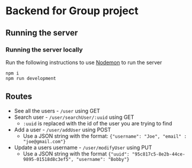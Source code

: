 # Backend for Group project

## Running the server

### Running the server locally

Run the following instructions to use [Nodemon](https://www.npmjs.com/package/nodemon) to run the server

```
npm i
npm run development
```

## Routes

- See all the users - `/user` using GET
- Search user - `/user/searchUser/:uuid` using GET
  - `:uuid` is replaced with the id of the user you are trying to find
- Add a user - `/user/addUser` using POST
  - Use a JSON string with the format: `{"username": "Joe", "email" : "joe@gmail.com"}`
- Update a users username - `/user/modifyUser` using PUT
  - Use a JSON string with the format `{"uuid": "95c817c5-8e2b-44ce-9895-01518d8c3ef5", "username": "Bobby"}`
